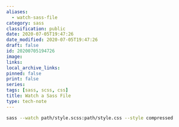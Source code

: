 ```yaml
---
aliases:
  - watch-sass-file
category: sass
classification: public
date: 2020-07-05T19:47:26
date_modified: 2020-07-05T19:47:26
draft: false
id: 20200705194726
image: 
links: 
local_archive_links: 
pinned: false
print: false
series: 
tags: [sass, scss, css]
title: Watch a Sass File
type: tech-note
---
```


```sh
sass --watch path/style.scss:path/style.css --style compressed
```

